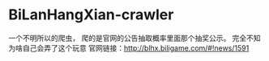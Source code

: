 # BiLanHangXian-crawler
一个不明所以的爬虫，
爬的是官网的公告抽取概率里面那个抽奖公示。
完全不知为啥自己会弄了这个玩意
  官网链接：http://blhx.biligame.com/#!news/1591

